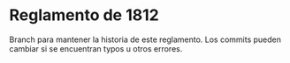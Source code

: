 # Reglamento de 1812

Branch para mantener la historia de este reglamento.
Los commits pueden cambiar si se encuentran typos u otros errores.
